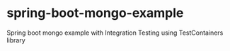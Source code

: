 # spring-boot-mongo-example
Spring boot mongo example with Integration Testing using TestContainers library
